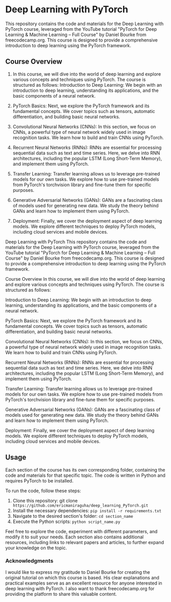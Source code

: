 # Deep Learning with PyTorch

This repository contains the code and materials for the Deep Learning with PyTorch course, leveraged from the YouTube tutorial "PyTorch for Deep Learning & Machine Learning – Full Course" by Daniel Bourke from freecodecamp.org. This course is designed to provide a comprehensive introduction to deep learning using the PyTorch framework. 

## Course Overview

1. In this course, we will dive into the world of deep learning and explore various concepts and techniques using PyTorch. The course is structured as follows:
Introduction to Deep Learning: We begin with an introduction to deep learning, understanding its applications, and the basic components of a neural network.

2. PyTorch Basics: Next, we explore the PyTorch framework and its fundamental concepts. We cover topics such as tensors, automatic differentiation, and building basic neural networks.

3. Convolutional Neural Networks (CNNs): In this section, we focus on CNNs, a powerful type of neural network widely used in image recognition tasks. We learn how to build and train CNNs using PyTorch.

4. Recurrent Neural Networks (RNNs): RNNs are essential for processing sequential data such as text and time series. Here, we delve into RNN architectures, including the popular LSTM (Long Short-Term Memory), and implement them using PyTorch.

5. Transfer Learning: Transfer learning allows us to leverage pre-trained models for our own tasks. We explore how to use pre-trained models from PyTorch's torchvision library and fine-tune them for specific purposes.

6. Generative Adversarial Networks (GANs): GANs are a fascinating class of models used for generating new data. We study the theory behind GANs and learn how to implement them using PyTorch.

7. Deployment: Finally, we cover the deployment aspect of deep learning models. We explore different techniques to deploy PyTorch models, including cloud services and mobile devices.


Deep Learning with PyTorch
This repository contains the code and materials for the Deep Learning with PyTorch course, leveraged from the YouTube tutorial "PyTorch for Deep Learning & Machine Learning – Full Course" by Daniel Bourke from freecodecamp.org. This course is designed to provide a comprehensive introduction to deep learning using the PyTorch framework.

Course Overview
In this course, we will dive into the world of deep learning and explore various concepts and techniques using PyTorch. The course is structured as follows:

Introduction to Deep Learning: We begin with an introduction to deep learning, understanding its applications, and the basic components of a neural network.

PyTorch Basics: Next, we explore the PyTorch framework and its fundamental concepts. We cover topics such as tensors, automatic differentiation, and building basic neural networks.

Convolutional Neural Networks (CNNs): In this section, we focus on CNNs, a powerful type of neural network widely used in image recognition tasks. We learn how to build and train CNNs using PyTorch.

Recurrent Neural Networks (RNNs): RNNs are essential for processing sequential data such as text and time series. Here, we delve into RNN architectures, including the popular LSTM (Long Short-Term Memory), and implement them using PyTorch.

Transfer Learning: Transfer learning allows us to leverage pre-trained models for our own tasks. We explore how to use pre-trained models from PyTorch's torchvision library and fine-tune them for specific purposes.

Generative Adversarial Networks (GANs): GANs are a fascinating class of models used for generating new data. We study the theory behind GANs and learn how to implement them using PyTorch.

Deployment: Finally, we cover the deployment aspect of deep learning models. We explore different techniques to deploy PyTorch models, including cloud services and mobile devices.

## Usage
Each section of the course has its own corresponding folder, containing the code and materials for that specific topic. The code is written in Python and requires PyTorch to be installed.

To run the code, follow these steps:

1. Clone this repository: git clone` https://github.com/ericmaniraguha/deep_learning_PyTorch.git`
2. Install the necessary dependencies: `pip install -r requirements.txt`
3. Navigate to the desired section's folder: `cd section_name`
4. Execute the Python scripts: `python script_name.py`

Feel free to explore the code, experiment with different parameters, and modify it to suit your needs. Each section also contains additional resources, including links to relevant papers and articles, to further expand your knowledge on the topic.

### Acknowledgments

I would like to express my gratitude to Daniel Bourke for creating the original tutorial on which this course is based. His clear explanations and practical examples serve as an excellent resource for anyone interested in deep learning with PyTorch. I also want to thank freecodecamp.org for providing the platform to share this valuable content.
